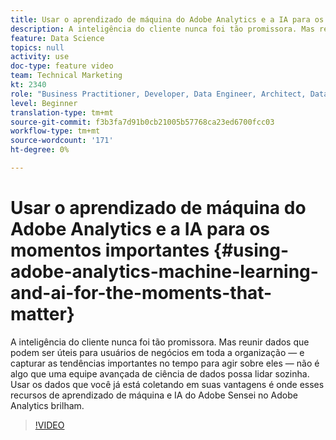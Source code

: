 ```yaml
---
title: Usar o aprendizado de máquina do Adobe Analytics e a IA para os momentos importantes
description: A inteligência do cliente nunca foi tão promissora. Mas reunir dados que podem ser úteis para usuários de negócios em toda a organização — e capturar as tendências importantes no tempo para agir sobre eles — não é algo que uma equipe avançada de ciência de dados possa lidar sozinha. Usar os dados que você já está coletando em suas vantagens é onde esses recursos de aprendizado de máquina e IA do Adobe Sensei no Adobe Analytics brilham.
feature: Data Science
topics: null
activity: use
doc-type: feature video
team: Technical Marketing
kt: 2340
role: "Business Practitioner, Developer, Data Engineer, Architect, Data Architect, Administrator, Leader"
level: Beginner
translation-type: tm+mt
source-git-commit: f3b3fa7d91b0cb21005b57768ca23ed6700fcc03
workflow-type: tm+mt
source-wordcount: '171'
ht-degree: 0%

---
```



# Usar o aprendizado de máquina do Adobe Analytics e a IA para os momentos importantes {#using-adobe-analytics-machine-learning-and-ai-for-the-moments-that-matter}

A inteligência do cliente nunca foi tão promissora. Mas reunir dados que podem ser úteis para usuários de negócios em toda a organização — e capturar as tendências importantes no tempo para agir sobre eles — não é algo que uma equipe avançada de ciência de dados possa lidar sozinha. Usar os dados que você já está coletando em suas vantagens é onde esses recursos de aprendizado de máquina e IA do Adobe Sensei no Adobe Analytics brilham.

>[!VIDEO](https://video.tv.adobe.com/v/25837/?quality=12)
